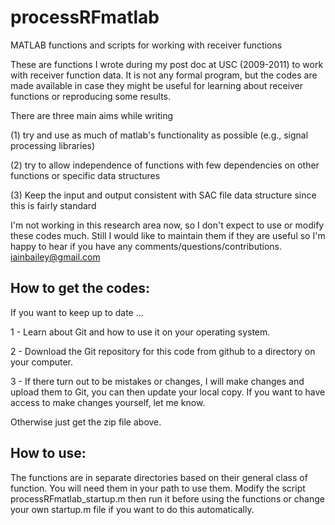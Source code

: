 processRFmatlab
===============

MATLAB functions and scripts for working with receiver functions

These are functions I wrote during my post doc at USC (2009-2011) to
work with receiver function data.  It is not any formal program, but
the codes are made available in case they might be useful for learning
about receiver functions or reproducing some results.

There are three main aims while writing

(1) try and use as much of matlab's functionality as possible (e.g.,
signal processing libraries)

(2) try to allow independence of functions with few dependencies on
other functions or specific data structures

(3) Keep the input and output consistent with SAC file data structure
since this is fairly standard

I'm not working in this research area now, so I don't expect to use or
modify these codes much.  Still I would like to maintain them if they
are useful so I'm happy to hear if you have any
comments/questions/contributions.  iainbailey@gmail.com


How to get the codes:
---------------------

If you want to keep up to date ...

1 - Learn about Git and how to use it on your operating system.

2 - Download the Git repository for this code from github to a
    directory on your computer.

3 - If there turn out to be mistakes or changes, I will make changes
    and upload them to Git, you can then update your local copy.  If
    you want to have access to make changes yourself, let me know.

Otherwise just get the zip file above.

How to use:
-----------

The functions are in separate directories based on their general class
of function.  You will need them in your path to use them. Modify the
script processRFmatlab_startup.m then run it before using the
functions or change your own startup.m file if you want to do this
automatically.


